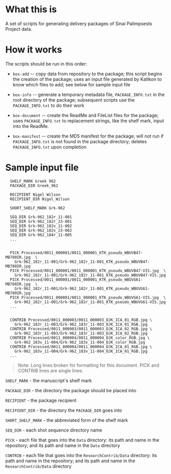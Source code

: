 # What this is

A set of scripts for generating delivery packages of Sinai Palimpsests Project
data.

# How it works

The scripts should be run in this order:

- `box-add` -- copy data from repository to the package; this
  script begins the creation of the package; uses an input file generated by
  KatIkon to know which files to add; see below for sample input file

- `box-info` -- generate a temporary metadata file, `PACKAGE_INFO.txt`
  in the root directory of the package; subsequent scripts use the
  `PACKAGE_INFO.txt` to do their work

- `box-document` -- create the ReadMe and FileList files for the
  package; uses `PACKAGE_INFO.txt` to replacement strings, like the shelf mark,
  input into the ReadMe.

- `box-manifest` -- create the MD5 manifest for the package; will not
  run if `PACKAGE_INFO.txt` is not found in the package directory; deletes
  `PACKAGE_INFO.txt` upon completion

# Sample input file

      SHELF_MARK Greek 962
      PACKAGE_DIR Greek_962

      RECIPIENT Nigel Wilson
      RECIPIENT_DIR Nigel_Wilson

      SHORT_SHELF_MARK Grk-962

      SEQ_DIR Grk-962_182r_11-001
      SEQ_DIR Grk-962_182r_23-001
      SEQ_DIR Grk-962_182v_11-002
      SEQ_DIR Grk-962_182v_23-002
      SEQ_DIR Grk-962_184r_11-005
      ...


      PICK Processed/0011_000001/0011_000001_KTK_pseudo_WBUVB47-MB780IR.jpg  \
        Grk-962_182r_11-001/Grk-962_182r_11-001_KTK_pseudo_WBUVB47-MB780IR.jpg
      PICK Processed/0011_000001/0011_000001_KTK_pseudo_WBUVB47-VIS.jpg  \
        Grk-962_182r_11-001/Grk-962_182r_11-001_KTK_pseudo_WBUVB47-VIS.jpg
      PICK Processed/0011_000001/0011_000001_KTK_pseudo_WBUVG61-MB780IR.jpg  \
        Grk-962_182r_11-001/Grk-962_182r_11-001_KTK_pseudo_WBUVG61-MB780IR.jpg
      PICK Processed/0011_000001/0011_000001_KTK_pseudo_WBUVG61-VIS.jpg  \
        Grk-962_182r_11-001/Grk-962_182r_11-001_KTK_pseudo_WBUVG61-VIS.jpg
      ...


      CONTRIB Processed/0011_000003/0011_000003_DJK_ICA_01_RGB.jpg \
        Grk-962_183r_11-003/Grk-962_183r_11-003_DJK_ICA_01_RGB.jpg
      CONTRIB Processed/0011_000003/0011_000003_DJK_ICA_02_RGB.jpg \
        Grk-962_183r_11-003/Grk-962_183r_11-003_DJK_ICA_02_RGB.jpg
      CONTRIB Processed/0011_000004/0011_000004_DJK_color_RGB.jpg \
        Grk-962_183v_11-004/Grk-962_183v_11-004_DJK_color_RGB.jpg
      CONTRIB Processed/0011_000004/0011_000004_DJK_ICA_01_RGB.jpg \
        Grk-962_183v_11-004/Grk-962_183v_11-004_DJK_ICA_01_RGB.jpg
      ...

> Note: Long lines broken for formatting for this document. PICK and CONTRIB
> lines are single lines.

`SHELF_MARK` - the manuscript's shelf mark

`PACKAGE_DIR` - the directory the package should be placed into

`RECIPIENT` - the package recipient

`RECIPIENT_DIR` - the directory the `PACKAGE_DIR` goes into

`SHORT_SHELF_MARK` - the abbreviated form of the shelf mark

`SEQ_DIR` - each shot sequence directory name

`PICK` - each file that goes into the `Data` directory: its path and name in the
repository; and its path and name in the `Data` directory

`CONTRIB` - each file that goes into the `ResearchContrib/Data` directory: its
path and name in the repository; and its path and name in the
`ResearchContrib/Data` directory
